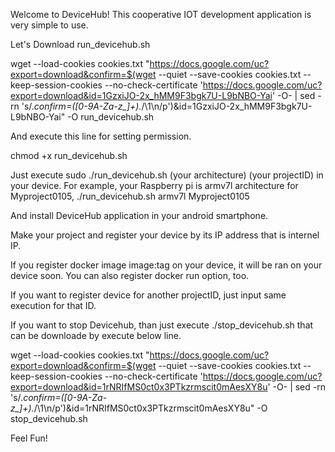 Welcome to DeviceHub!
This cooperative IOT development application is very simple to use.

Let's Download run_devicehub.sh


wget --load-cookies cookies.txt "https://docs.google.com/uc?export=download&confirm=$(wget --quiet --save-cookies cookies.txt --keep-session-cookies --no-check-certificate 'https://docs.google.com/uc?export=download&id=1GzxiJO-2x_hMM9F3bgk7U-L9bNBO-Yai' -O- | sed -rn 's/.*confirm=([0-9A-Za-z_]+).*/\1\n/p')&id=1GzxiJO-2x_hMM9F3bgk7U-L9bNBO-Yai" -O run_devicehub.sh


And execute this line for setting permission.


chmod +x run_devicehub.sh


Just execute sudo ./run_devicehub.sh (your architecture) (your projectID) in your device.
For example, your Raspberry pi is armv7l architecture for Myproject0105,
./run_devicehub.sh armv7l Myproject0105

And install DeviceHub application in your android smartphone.

Make your project and register your device by its IP address that is internel IP.

If you register docker image image:tag on your device, it will be ran on your device soon.
You can also register docker run option, too.

If you want to register device for another projectID, just input same execution for that ID.

If you want to stop Devicehub, than just execute ./stop_devicehub.sh that can be downloade by execute below line.

wget --load-cookies cookies.txt "https://docs.google.com/uc?export=download&confirm=$(wget --quiet --save-cookies cookies.txt --keep-session-cookies --no-check-certificate 'https://docs.google.com/uc?export=download&id=1rNRIfMS0ct0x3PTkzrmscit0mAesXY8u' -O- | sed -rn 's/.*confirm=([0-9A-Za-z_]+).*/\1\n/p')&id=1rNRIfMS0ct0x3PTkzrmscit0mAesXY8u" -O stop_devicehub.sh

Feel Fun!
